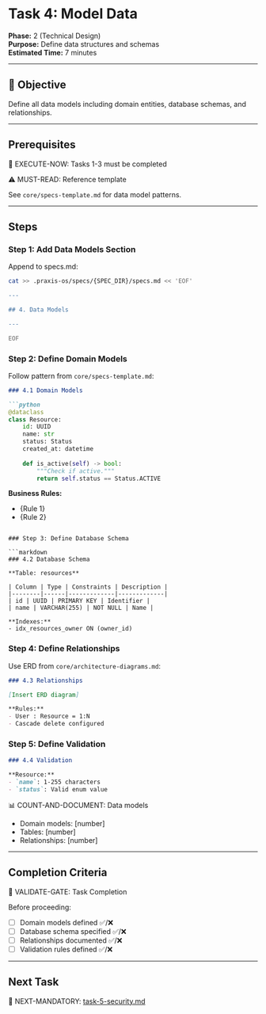 # Task 4: Model Data

**Phase:** 2 (Technical Design)  
**Purpose:** Define data structures and schemas  
**Estimated Time:** 7 minutes

---

## 🎯 Objective

Define all data models including domain entities, database schemas, and relationships.

---

## Prerequisites

🛑 EXECUTE-NOW: Tasks 1-3 must be completed

⚠️ MUST-READ: Reference template

See `core/specs-template.md` for data model patterns.

---

## Steps

### Step 1: Add Data Models Section

Append to specs.md:

```bash
cat >> .praxis-os/specs/{SPEC_DIR}/specs.md << 'EOF'

---

## 4. Data Models

---

EOF
```

### Step 2: Define Domain Models

Follow pattern from `core/specs-template.md`:

```markdown
### 4.1 Domain Models

```python
@dataclass
class Resource:
    id: UUID
    name: str
    status: Status
    created_at: datetime
    
    def is_active(self) -> bool:
        """Check if active."""
        return self.status == Status.ACTIVE
```

**Business Rules:**
- {Rule 1}
- {Rule 2}
```

### Step 3: Define Database Schema

```markdown
### 4.2 Database Schema

**Table: resources**

| Column | Type | Constraints | Description |
|--------|------|-------------|-------------|
| id | UUID | PRIMARY KEY | Identifier |
| name | VARCHAR(255) | NOT NULL | Name |

**Indexes:**
- idx_resources_owner ON (owner_id)
```

### Step 4: Define Relationships

Use ERD from `core/architecture-diagrams.md`:

```markdown
### 4.3 Relationships

[Insert ERD diagram]

**Rules:**
- User : Resource = 1:N
- Cascade delete configured
```

### Step 5: Define Validation

```markdown
### 4.4 Validation

**Resource:**
- `name`: 1-255 characters
- `status`: Valid enum value
```

📊 COUNT-AND-DOCUMENT: Data models
- Domain models: [number]
- Tables: [number]
- Relationships: [number]

---

## Completion Criteria

🛑 VALIDATE-GATE: Task Completion

Before proceeding:
- [ ] Domain models defined ✅/❌
- [ ] Database schema specified ✅/❌
- [ ] Relationships documented ✅/❌
- [ ] Validation rules defined ✅/❌

---

## Next Task

🎯 NEXT-MANDATORY: [task-5-security.md](task-5-security.md)